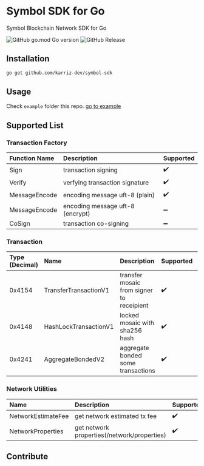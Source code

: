 # Symbol SDK for Go
Symbol Blockchain Network SDK for Go  

![GitHub go.mod Go version](https://img.shields.io/github/go-mod/go-version/karriz-dev/symbol-sdk)
![GitHub Release](https://img.shields.io/github/v/release/karriz-dev/symbol-sdk)

## Installation
```bash
go get github.com/karriz-dev/symbol-sdk
```
## Usage
Check `example` folder this repo. [go to example](https://github.com/karriz-dev/symbol-sdk/tree/main/example)

## Supported List
### Transaction Factory
 Function Name | Description | Supported 
:------------ | :-------------| :------------- 
Sign | transaction signing | :heavy_check_mark: 
Verify | verfying transaction signature | :heavy_check_mark:
MessageEncode | encoding message uft-8 (plain) | :heavy_check_mark: 
MessageEncode | encoding message uft-8 (encrypt) | :heavy_minus_sign: 
CoSign | transaction co-signing | :heavy_minus_sign: 

### Transaction
Type (Decimal) | Name | Description | Supported | Embedded
:-- |:------------ | :-------------| :------------- | :-------------
0x4154 | TransferTransactionV1 | transfer mosaic from signer to receipient | :heavy_check_mark: | :heavy_check_mark:
0x4148 | HashLockTransactionV1 | locked mosaic with sha256 hash | :heavy_check_mark: | :heavy_check_mark:
0x4241 | AggregateBondedV2 | aggregate bonded some transactions | :heavy_check_mark: | :heavy_minus_sign:


### Network Utilities
 Name | Description | Supported
:------------ | :-------------| :-------------
NetworkEstimateFee | get network estimated tx fee | :heavy_check_mark:
NetworkProperties | get network properties(/network/properties) | :heavy_check_mark:

## Contribute
